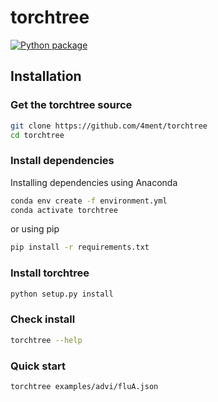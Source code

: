 # torchtree

[![Python package](https://github.com/4ment/torchtree/actions/workflows/python-package.yml/badge.svg)](https://github.com/4ment/torchtree/actions/workflows/python-package.yml)

## Installation

### Get the torchtree source
```bash
git clone https://github.com/4ment/torchtree
cd torchtree
```

### Install dependencies

Installing dependencies using Anaconda
```bash
conda env create -f environment.yml
conda activate torchtree
```

or using pip
```bash
pip install -r requirements.txt
```

### Install torchtree
```bash
python setup.py install
```

### Check install
```bash
torchtree --help
```

### Quick start
```bash
torchtree examples/advi/fluA.json
```